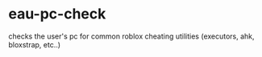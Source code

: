 # eau-pc-check
checks the user's pc for common roblox cheating utilities (executors, ahk, bloxstrap, etc..)
